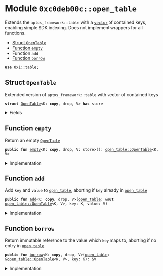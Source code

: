 
<a name="0xc0deb00c_open_table"></a>

# Module `0xc0deb00c::open_table`

Extends the <code>aptos_framework::table</code> with a <code><a href="">vector</a></code> of contained
keys, enabling simple SDK indexing. Does not implement wrappers for
all functions.


-  [Struct `OpenTable`](#0xc0deb00c_open_table_OpenTable)
-  [Function `empty`](#0xc0deb00c_open_table_empty)
-  [Function `add`](#0xc0deb00c_open_table_add)
-  [Function `borrow`](#0xc0deb00c_open_table_borrow)


<pre><code><b>use</b> <a href="">0x1::table</a>;
</code></pre>



<a name="0xc0deb00c_open_table_OpenTable"></a>

## Struct `OpenTable`

Extended version of <code>aptos_framework::table</code> with vector of
contained keys


<pre><code><b>struct</b> <a href="open_table.md#0xc0deb00c_open_table_OpenTable">OpenTable</a>&lt;K: <b>copy</b>, drop, V&gt; <b>has</b> store
</code></pre>



<details>
<summary>Fields</summary>


<dl>
<dt>
<code>base_table: <a href="_Table">table::Table</a>&lt;K, V&gt;</code>
</dt>
<dd>
 Standard table type
</dd>
<dt>
<code>keys: <a href="">vector</a>&lt;K&gt;</code>
</dt>
<dd>
 Vector of keys contained in table
</dd>
</dl>


</details>

<a name="0xc0deb00c_open_table_empty"></a>

## Function `empty`

Return an empty <code><a href="open_table.md#0xc0deb00c_open_table_OpenTable">OpenTable</a></code>


<pre><code><b>public</b> <b>fun</b> <a href="open_table.md#0xc0deb00c_open_table_empty">empty</a>&lt;K: <b>copy</b>, drop, V: store&gt;(): <a href="open_table.md#0xc0deb00c_open_table_OpenTable">open_table::OpenTable</a>&lt;K, V&gt;
</code></pre>



<details>
<summary>Implementation</summary>


<pre><code><b>public</b> <b>fun</b> <a href="open_table.md#0xc0deb00c_open_table_empty">empty</a>&lt;K: <b>copy</b> + drop, V: store&gt;():
<a href="open_table.md#0xc0deb00c_open_table_OpenTable">OpenTable</a>&lt;K, V&gt; {
    <a href="open_table.md#0xc0deb00c_open_table_OpenTable">OpenTable</a>{base_table: <a href="_new">table::new</a>(), keys: <a href="_empty">vector::empty</a>()}
}
</code></pre>



</details>

<a name="0xc0deb00c_open_table_add"></a>

## Function `add`

Add <code>key</code> and <code>value</code> to <code><a href="open_table.md#0xc0deb00c_open_table">open_table</a></code>, aborting if <code>key</code> already
in <code><a href="open_table.md#0xc0deb00c_open_table">open_table</a></code>


<pre><code><b>public</b> <b>fun</b> <a href="open_table.md#0xc0deb00c_open_table_add">add</a>&lt;K: <b>copy</b>, drop, V&gt;(<a href="open_table.md#0xc0deb00c_open_table">open_table</a>: &<b>mut</b> <a href="open_table.md#0xc0deb00c_open_table_OpenTable">open_table::OpenTable</a>&lt;K, V&gt;, key: K, value: V)
</code></pre>



<details>
<summary>Implementation</summary>


<pre><code><b>public</b> <b>fun</b> <a href="open_table.md#0xc0deb00c_open_table_add">add</a>&lt;K: <b>copy</b> + drop, V&gt;(
    <a href="open_table.md#0xc0deb00c_open_table">open_table</a>: &<b>mut</b> <a href="open_table.md#0xc0deb00c_open_table_OpenTable">OpenTable</a>&lt;K, V&gt;,
    key: K,
    value: V
) {
    // Add key-value pair <b>to</b> base <a href="">table</a> (aborts <b>if</b> already inside)
    <a href="_add">table::add</a>(&<b>mut</b> <a href="open_table.md#0xc0deb00c_open_table">open_table</a>.base_table, key, value);
    // Add key <b>to</b> the list of keys
    <a href="_push_back">vector::push_back</a>(&<b>mut</b> <a href="open_table.md#0xc0deb00c_open_table">open_table</a>.keys, key);
}
</code></pre>



</details>

<a name="0xc0deb00c_open_table_borrow"></a>

## Function `borrow`

Return immutable reference to the value which <code>key</code> maps to,
aborting if no entry in <code><a href="open_table.md#0xc0deb00c_open_table">open_table</a></code>


<pre><code><b>public</b> <b>fun</b> <a href="open_table.md#0xc0deb00c_open_table_borrow">borrow</a>&lt;K: <b>copy</b>, drop, V&gt;(<a href="open_table.md#0xc0deb00c_open_table">open_table</a>: &<a href="open_table.md#0xc0deb00c_open_table_OpenTable">open_table::OpenTable</a>&lt;K, V&gt;, key: K): &V
</code></pre>



<details>
<summary>Implementation</summary>


<pre><code><b>public</b> <b>fun</b> <a href="open_table.md#0xc0deb00c_open_table_borrow">borrow</a>&lt;K: <b>copy</b> + drop, V&gt;(
    <a href="open_table.md#0xc0deb00c_open_table">open_table</a>: &<a href="open_table.md#0xc0deb00c_open_table_OpenTable">OpenTable</a>&lt;K, V&gt;,
    key: K
): &V {
    // Borrow corresponding reference (aborts <b>if</b> no such entry)
    <a href="_borrow">table::borrow</a>(&<a href="open_table.md#0xc0deb00c_open_table">open_table</a>.base_table, key)
}
</code></pre>



</details>

